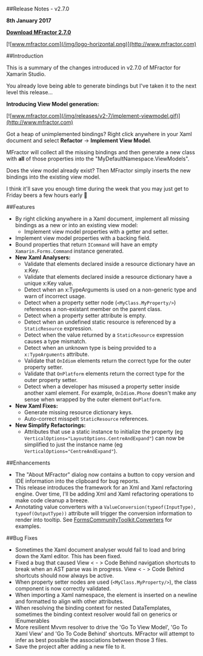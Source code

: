 
##Release Notes - v2.7.0

**8th January 2017**

**[Download MFractor 2.7.0](http://addins.mfractor.com/releases/2.07.00/MFractor.MFractor_2.07.00.mpack)**

[![www.mfractor.com](/img/logo-horizontal.png)](http://www.mfractor.com)

##Introduction

This is a summary of the changes introduced in v2.7.0 of MFractor for Xamarin Studio.

You already love being able to generate bindings but I've taken it to the next level this release...

**Introducing View Model generation:**

[![www.mfractor.com](/img/releases/v2-7/implement-viewmodel.gif)](http://www.mfractor.com)

Got a heap of unimplemented bindings? Right click anywhere in your Xaml document and select **Refactor** -> **Implement View Model**.

MFractor will collect all the missing bindings and then generate a new class with **all** of those properties into the "MyDefaultNamespace.ViewModels".

Does the view model already exist? Then MFractor simply inserts the new bindings into the existing view model.

I think it'll save you enough time during the week that you may just get to Friday beers a few hours early 🍻

##Features

 - By right clicking anywhere in a Xaml document, implement all missing bindings as a new or into an existing view model:
 	- Implement view model properties with a getter and setter.
  - Implement view model properties with a backing field.
  - Bound properties that return `ICommand` will have an empty `Xamarin.Forms.Command` instance generated.
 - **New Xaml Analysers:**
 	- Validate that elements declared inside a resource dictionary have an x:Key.
 	- Validate that elements declared inside a resource dictionary have a unique x:Key value.
 	- Detect when an x:TypeArguments is used on a non-generic type and warn of incorrect usage.
 	- Detect when a property setter node (`<MyClass.MyProperty/>`) references a non-existant member on the parent class.
 	- Detect when a property setter attribute is empty.
 	- Detect when an undefined static resource is referenced by a `StaticResource` expression.
 	- Detect when the value returned by a `StaticResource` expression causes a type mismatch.
 	- Detect when an unknown type is being provided to a `x:TypeArguments` attribute.
 	- Validate that `OnIdiom` elements return the correct type for the outer property setter.
 	- Validate that `OnPlatform` elements return the correct type for the outer property setter.
 	- Detect when a developer has misused a property setter inside another xaml element. For example, `OnIdiom.Phone` doesn't make any sense when wrapped by the outer element `OnPlatform`.
 - **New Xaml Fixes:**
 	- Generate missing resource dictionary keys.
 	- Auto-correct misspelt `StaticResource` references.
 - **New Simplify Refactorings:**
 	- Attributes that use a static instance to initialize the property (eg `VerticalOptions="LayoutOptions.CentreAndExpand"`) can now be simplified to just the instance name (eg `VerticalOptions="CentreAndExpand"`).

##Enhancements

 - The "About MFractor" dialog now contains a button to copy version and IDE information into the clipboard for bug reports.
 - This release introduces the framework for an Xml and Xaml refactoring engine. Over time, I'll be adding Xml and Xaml refactoring operations to make code cleanup a breeze.
 - Annotating value converters with a `ValueConversion(typeof(InputType), typeof(OutputType))` attribute will trigger the conversion information to render into tooltip. See [FormsCommunityToolkit.Converters](https://github.com/FormsCommunityToolkit/Converters) for examples.

##Bug Fixes

 - Sometimes the Xaml document analyser would fail to load and bring down the Xaml editor. This has been fixed.
 - Fixed a bug that caused View < - > Code Behind navigation shortcuts to break when an AST parse was in progress. View < - > Code Behind shortcuts should now always be active.
 - When property setter nodes are used (`<MyClass.MyProperty/>`), the class component is now correctly validated.
 - When importing a Xaml namespace, the element is inserted on a newline and formatted to align with other attributes.
 - When resolving the binding context for nested DataTemplates, sometimes the binding context resolver would fail on generics or IEnumerables
 - More resilient Mvvm resolver to drive the 'Go To View Model', 'Go To Xaml View' and 'Go To Code Behind' shortcuts. MFractor will attempt to infer as best possible the associations between those 3 files.
 - Save the project after adding a new file to it.

